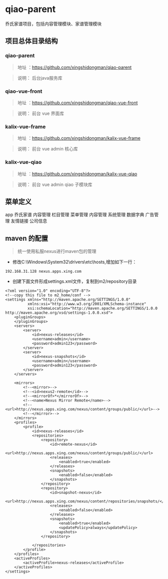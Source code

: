 # qiao-parent
乔氏家谱项目，包括内容管理模块、家谱管理模块
## 项目总体目录结构
### qiao-parent
> 地址 ：https://github.com/xingshidongman/qiao-parent

> 说明： 后台java服务库

### qiao-vue-front
> 地址 ：https://github.com/xingshidongman/qiao-vue-front

> 说明： 前台 vue 界面库

### kalix-vue-frame
> 地址 ：https://github.com/xingshidongman/kalix-vue-frame

> 说明： 前台 vue admin 核心库

### kalix-vue-qiao
> 地址 ：https://github.com/xingshidongman/kalix-vue-qiao

> 说明： 前台 vue admin qiao 子模块库
## 菜单定义
app 乔氏家谱
  内容管理
     栏目管理
     菜单管理
     内容管理
  系统管理
     数据字典
     广告管理
     友情链接
     公司信息

## maven 的配置
> 统一使用私服nexus进行maven包的管理

* 修改C:\Windows\System32\drivers\etc\hosts,增加如下一行：
``` 
192.168.31.128 nexus.apps.xing.com
```
* 创建下面文件形成settings.xml文件，复制到m2/repository目录
``` 
<?xml version="1.0" encoding="UTF-8"?>
<!--copy this file to m2_home/conf -->
<settings xmlns="http://maven.apache.org/SETTINGS/1.0.0"
          xmlns:xsi="http://www.w3.org/2001/XMLSchema-instance"
          xsi:schemaLocation="http://maven.apache.org/SETTINGS/1.0.0 http://maven.apache.org/xsd/settings-1.0.0.xsd">
    <pluginGroups>
    </pluginGroups>
    <servers>
        <server>
            <id>nexus-releases</id>
            <username>admin</username>
            <password>admin123</password>
        </server>
        <server>
            <id>nexus-snapshots</id>
            <username>admin</username>
            <password>admin123</password>
        </server>
    </servers>

    <mirrors>
        <!--<mirror>-->
        <!--<id>nexus2-remote</id>-->
        <!--<mirrorOf>*</mirrorOf>-->
        <!--<name>Nexus Mirror Remote</name>-->
        <!--<url>http://nexus.apps.xing.com/nexus/content/groups/public/</url>-->
        <!--</mirror>-->
    </mirrors>
    <profiles>
        <profile>
            <id>nexus-releases</id>
            <repositories>
                <repository>
                    <id>remote-nexus</id>
                    <url>http://nexus.apps.xing.com/nexus/content/groups/public/</url>
                    <releases>
                        <enabled>true</enabled>
                    </releases>
                    <snapshots>
                        <enabled>false</enabled>
                    </snapshots>
                </repository>
                <repository>
                    <id>snapshot-nexus</id>
                    <url>http://nexus.apps.xing.com/nexus/content/repositories/snapshots/</url>
                    <releases>
                        <enabled>false</enabled>
                    </releases>
                    <snapshots>
                        <enabled>true</enabled>
                        <updatePolicy>always</updatePolicy>
                    </snapshots>
                </repository>

            </repositories>
        </profile>
    </profiles>
    <activeProfiles>
        <activeProfile>nexus-releases</activeProfile>
    </activeProfiles>
</settings>

```